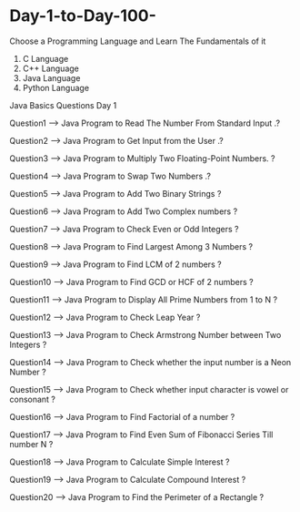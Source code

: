 # Day-1-to-Day-100-
Choose a Programming Language and Learn The Fundamentals of it   
1. C Language 
2. C++ Language 
3. Java Language 
4. Python Language


Java Basics Questions Day 1 

Question1 --> Java Program to Read The Number From Standard Input .?

Question2 --> Java Program to Get Input from the User .?

Question3 --> Java Program to Multiply Two Floating-Point Numbers. ?

Question4 --> Java Program to Swap Two Numbers .?

Question5 --> Java Program to Add Two Binary Strings ?

Question6 --> Java Program to Add Two Complex numbers ?

Question7 --> Java Program to Check Even or Odd Integers ?

Question8 --> Java Program to Find Largest Among 3 Numbers ?

Question9 --> Java Program to Find LCM of 2 numbers ?

Question10 --> Java Program to Find GCD or HCF of 2 numbers ?

Question11 --> Java Program to Display All Prime Numbers from 1 to N ?

Question12 --> Java Program to Check Leap Year ?

Question13 --> Java Program to Check Armstrong Number between Two Integers ?

Question14 --> Java Program to Check whether the input number is a Neon Number ?

Question15 --> Java Program to Check whether input character is vowel or consonant ?

Question16 --> Java Program to Find Factorial of a number ?

Question17 --> Java Program to Find Even Sum of Fibonacci Series Till number N ?

Question18 --> Java Program to Calculate Simple Interest ?

Question19 --> Java Program to Calculate Compound Interest ?

Question20 --> Java Program to Find the Perimeter of a Rectangle ?
